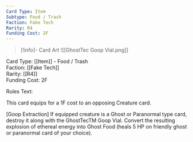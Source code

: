 ```yaml
---
Card Type: Item
Subtype: Food / Trash
Faction: Fake Tech
Rarity: R4
Funding Cost: 2F
---
```

> [!info]- Card Art
> ![[GhostTec Goop Vial.png]]

Card Type: [[Item]] - Food / Trash  
Faction: [[Fake Tech]]  
Rarity: [[R4]]  
Funding Cost: 2F  

Rules Text:  

This card equips for a 1F cost to an opposing Creature card.  

[Goop Extraction] If equipped creature is a Ghost or Paranormal type card,  destroy it along with the GhostTecTM Goop Vial. 
Convert the resulting explosion of ethereal energy into Ghost Food (heals 5 HP on friendly ghost or paranormal card of your choice).  